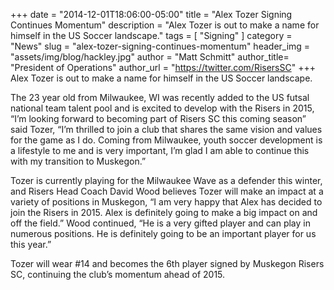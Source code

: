 +++
date        = "2014-12-01T18:06:00-05:00"
title       = "Alex Tozer Signing Continues Momentum"
description = "Alex Tozer is out to make a name for himself in the US Soccer landscape."
tags        = [ "Signing" ]
category    = "News"
slug        = "alex-tozer-signing-continues-momentum"
header_img	= "assets/img/blog/hackley.jpg"
author		= "Matt Schmitt"
author_title= "President of Operations"
author_url	= "https://twitter.com/RisersSC"
+++
Alex Tozer is out to make a name for himself in the US Soccer landscape.

The 23 year old from Milwaukee, WI was recently added to the US futsal national team talent pool and is excited to develop with the Risers in 2015, “I’m looking forward to becoming part of Risers SC this coming season” said Tozer, “I’m thrilled to join a club that shares the same vision and values for the game as I do. Coming from Milwaukee, youth soccer development is a lifestyle to me and is very important, I’m glad I am able to continue this with my transition to Muskegon.”

Tozer is currently playing for the Milwaukee Wave as a defender this winter, and Risers Head Coach David Wood believes Tozer will make an impact at a variety of positions in Muskegon, “I am very happy that Alex has decided to join the Risers in 2015.  Alex is definitely going to make a big impact on and off the field.” Wood continued, “He is a very gifted player and can play in numerous positions. He is definitely going to be an important player for us this year.”

Tozer will wear #14 and becomes the 6th player signed by Muskegon Risers SC, continuing the club’s momentum ahead of 2015.